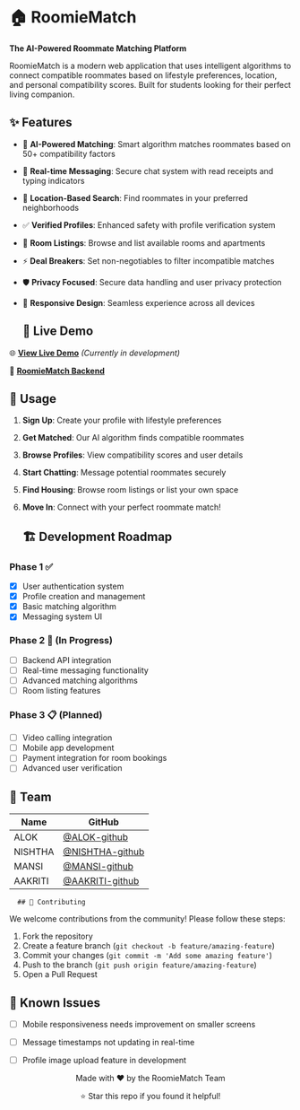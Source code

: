 # 🏠 RoomieMatch

**The AI-Powered Roommate Matching Platform**

RoomieMatch is a modern web application that uses intelligent algorithms to connect compatible roommates based on lifestyle preferences, location, and personal compatibility scores. Built for students looking for their perfect living companion.

## ✨ Features

- 🧠 **AI-Powered Matching**: Smart algorithm matches roommates based on 50+ compatibility factors
- 💬 **Real-time Messaging**: Secure chat system with read receipts and typing indicators  
- 📍 **Location-Based Search**: Find roommates in your preferred neighborhoods
- ✅ **Verified Profiles**: Enhanced safety with profile verification system
- 🏡 **Room Listings**: Browse and list available rooms and apartments
- ⚡ **Deal Breakers**: Set non-negotiables to filter incompatible matches
- 🛡️ **Privacy Focused**: Secure data handling and user privacy protection
- 📱 **Responsive Design**: Seamless experience across all devices

  ## 🚀 Live Demo

🌐 **[View Live Demo](https://roomie-match-chi.vercel.app/)** *(Currently in development)*

🔗 **[RoomieMatch Backend](https://github.com/alok-psr/roomieBackend)** 

## 🎯 Usage

1. **Sign Up**: Create your profile with lifestyle preferences
2. **Get Matched**: Our AI algorithm finds compatible roommates
3. **Browse Profiles**: View compatibility scores and user details
4. **Start Chatting**: Message potential roommates securely
5. **Find Housing**: Browse room listings or list your own space
6. **Move In**: Connect with your perfect roommate match!

   ## 🏗️ Development Roadmap

### Phase 1 ✅
- [x] User authentication system
- [x] Profile creation and management
- [x] Basic matching algorithm
- [x] Messaging system UI

### Phase 2 🚧 (In Progress)
- [ ] Backend API integration
- [ ] Real-time messaging functionality
- [ ] Advanced matching algorithms
- [ ] Room listing features

### Phase 3 📋 (Planned)
- [ ] Video calling integration
- [ ] Mobile app development
- [ ] Payment integration for room bookings
- [ ] Advanced user verification

## 👥 Team

| Name | GitHub |
|------|------------------|
| ALOK | [@ALOK-github](https://github.com/alok-psr) |
| NISHTHA | [@NISHTHA-github](https://github.com/nishthaasood) | 
| MANSI |  [@MANSI-github](https://github.com/mansibhandarilab) |
| AAKRITI | [@AAKRITI-github](https://github.com/Aakriti0207) | 

      ## 🤝 Contributing

We welcome contributions from the community! Please follow these steps:

1. Fork the repository
2. Create a feature branch (`git checkout -b feature/amazing-feature`)
3. Commit your changes (`git commit -m 'Add some amazing feature'`)
4. Push to the branch (`git push origin feature/amazing-feature`)
5. Open a Pull Request

## 🐛 Known Issues

- [ ] Mobile responsiveness needs improvement on smaller screens
- [ ] Message timestamps not updating in real-time
- [ ] Profile image upload feature in development


<div align="center">
  <p>Made with ❤️ by the RoomieMatch Team</p>
  <p>⭐ Star this repo if you found it helpful!</p>
</div>

